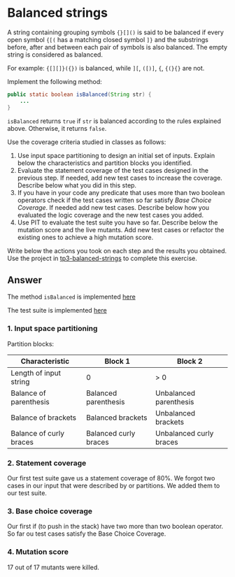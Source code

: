# Balanced strings

A string containing grouping symbols `{}[]()` is said to be balanced if every open symbol `{[(` has a matching closed symbol `]}` and the substrings before, after and between each pair of symbols is also balanced. The empty string is considered as balanced.

For example: `{[][]}({})` is balanced, while `][`, `([)]`, `{`, `{(}{}` are not.

Implement the following method:

```java
public static boolean isBalanced(String str) {
    ...
}
```

`isBalanced` returns `true` if `str` is balanced according to the rules explained above. Otherwise, it returns `false`.

Use the coverage criteria studied in classes as follows:

1. Use input space partitioning to design an initial set of inputs. Explain below the characteristics and partition blocks you identified.
2. Evaluate the statement coverage of the test cases designed in the previous step. If needed, add new test cases to increase the coverage. Describe below what you did in this step.
3. If you have in your code any predicate that uses more than two boolean operators check if the test cases written so far satisfy *Base Choice Coverage*. If needed add new test cases. Describe below how you evaluated the logic coverage and the new test cases you added.
4. Use PIT to evaluate the test suite you have so far. Describe below the mutation score and the live mutants. Add new test cases or refactor the existing ones to achieve a high mutation score.

Write below the actions you took on each step and the results you obtained.
Use the project in [tp3-balanced-strings](../code/tp3-balanced-strings) to complete this exercise.

## Answer

The method `isBalanced` is implemented [here](../code/tp3-balanced-strings/src/main/java/fr/istic/vv/StringUtils.java)

The test suite is implemented [here](../code/tp3-balanced-strings/src/test/java/fr/istic/vv/StringUtilsTest.java)

### 1. Input space partitioning

Partition blocks:

| Characteristic            | Block 1                   | Block 2                   |
|---------------------------|---------------------------|---------------------------|
| Length of input string    | 0                         | > 0                       |
| Balance of parenthesis    | Balanced parenthesis      | Unbalanced parenthesis    |
| Balance of brackets       | Balanced brackets         | Unbalanced brackets       |
| Balance of curly braces   | Balanced curly braces     | Unbalanced curly braces   |

### 2. Statement coverage

Our first test suite gave us a statement coverage of 80%.
We forgot two cases in our input that were described by or partitions. We added them to our test suite.

### 3. Base choice coverage

Our first if (to push in the stack) have two more than two boolean operator.
So far ou test cases satisfy the Base Choice Coverage.

### 4. Mutation score

17 out of 17 mutants were killed.

